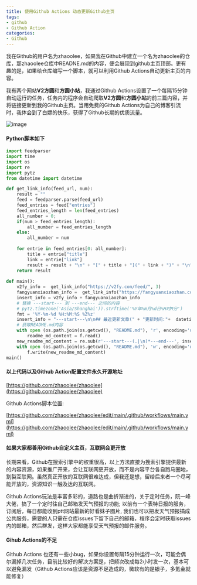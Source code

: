 ```yaml
---
title: 使用Github Actions 动态更新Github主页
tags: 
- github
- Github Action
categories:
- Github
---
```


我在Github的用户名为zhaoolee，如果我在Github中建立一个名为zhaoolee的仓库，那zhaoolee仓库中READNE.md的内容，便会展现到github主页顶部。更有趣的是，如果给仓库编写一个脚本，就可以利用Github Actions自动更新主页的内容。

我有两个网站**V2方圆**和**方圆小站**，我通过Github Actions设置了一个每隔15分钟自动运行的任务，任务内的程序会自动爬取**V2方圆**和**方圆小站**的前三篇内容，并将链接更新到我的Github主页。当用免费的Github Actions为自己的博客引流时，我体会到了白嫖的快乐，获得了Github长期的优质流量。

![image](https://cdn.fangyuanxiaozhan.com/assets/1611388991979Mkpibtet.png)

####  Python脚本如下

```python
import feedparser
import time
import os
import re
import pytz
from datetime import datetime

def get_link_info(feed_url, num):
    result = ""
    feed = feedparser.parse(feed_url)
    feed_entries = feed["entries"]
    feed_entries_length = len(feed_entries)
    all_number = 0;
    if(num > feed_entries_length):
        all_number = feed_entries_length
    else:
        all_number = num
    
    for entrie in feed_entries[0: all_number]:
        title = entrie["title"]
        link = entrie["link"]
        result = result + "\n" + "[" + title + "](" + link + ")" + "\n"
    return result
    
def main():
    v2fy_info =  get_link_info("https://v2fy.com/feed/", 3)
    fangyuanxiaozhan_info =  get_link_info("https://fangyuanxiaozhan.com/feed/", 3)
    insert_info = v2fy_info + fangyuanxiaozhan_info
    # 替换 ---start--- 到 ---end--- 之间的内容
    # pytz.timezone('Asia/Shanghai')).strftime('%Y年%m月%d日%H时M分')
    fmt = '%Y-%m-%d %H:%M:%S %Z%z'
    insert_info = "---start---\n\n## 最近更新文章(" + "更新时间:"+  datetime.fromtimestamp(int(time.time()),pytz.timezone('Asia/Shanghai')).strftime('%Y-%m-%d %H:%M:%S') + " | 通过Github Actions自动更新)" +"\n" + insert_info + "\n---end---"
    # 获取README.md内容
    with open (os.path.join(os.getcwd(), "README.md"), 'r', encoding='utf-8') as f:
        readme_md_content = f.read()
    new_readme_md_content = re.sub(r'---start---(.|\n)*---end---', insert_info, readme_md_content)
    with open (os.path.join(os.getcwd(), "README.md"), 'w', encoding='utf-8') as f:
        f.write(new_readme_md_content)
main()
```



#### 以上代码以及Github Action配置文件永久开源地址

[https://github.com/zhaoolee/zhaoolee](https://github.com/zhaoolee/zhaoolee)



Github Actions脚本位置:

[https://github.com/zhaoolee/zhaoolee/edit/main/.github/workflows/main.yml](https://github.com/zhaoolee/zhaoolee/edit/main/.github/workflows/main.yml)



#### 如果大家都善用Github自定义主页，互联网会更开放


长期来看，Github在搜索引擎中的权重很高，以上方法直接为搜索引擎提供最新的内容资源，如果推广开来，会让互联网更开放，而不是内容平台各自跑马圈地，割裂互联网。虽然真正开放的互联网很难达成，但我还是想，留给后来者一个尽可能开放的，资源知识一触及达的互联网。


Github Actions玩法是丰富多彩的，道路也是曲折渐进的，关于定时任务，阮一峰大佬，搞了一个定时往自己邮箱发天气预报的功能; 以前有一个表特日报的服务，订阅后，每日都能收到ptt网站最新的好看妹子图片, 我们也可以把发天气预报搞成公共服务，需要的人只需在仓库issues下留下自己的邮箱，程序会定时获取issues内的邮箱，然后群发，这样大家都能享受天气预报的邮件服务。

#### Gihub Actions的不足


Github Actions 也还有一些小bug，如果你设置每隔15分钟运行一次，可能会偶尔漏掉几次任务，目前比较好的解决方案是，把频次改成每2小时发一次，基本可以避免漏发（Github Actions应该是资源不足造成的，微软有的是银子，多氪金就能修复）





